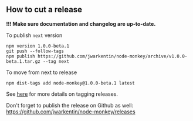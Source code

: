 ## How to cut a release

**!!! Make sure documentation and changelog are up-to-date.**

To publish `next` version

```
npm version 1.0.0-beta.1
git push --follow-tags
npm publish https://github.com/jwarkentin/node-monkey/archive/v1.0.0-beta.1.tar.gz --tag next
```

To move from next to release

```
npm dist-tags add node-monkey@1.0.0-beta.1 latest
```

See [here](https://jbavari.github.io/blog/2015/10/16/using-npm-tags/) for more details on tagging releases.

Don't forget to publish the release on Github as well: https://github.com/jwarkentin/node-monkey/releases